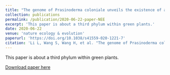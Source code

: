 ```yaml
---
title: "The genome of Prasinoderma coloniale unveils the existence of a third phylum within green plants"
collection: publications
permalink: /publication/2020-06-22-paper-NEE
excerpt: 'This paper is about a third phylum within green plants.'
date: 2020-06-22
venue: 'nature ecology & evolution'
paperurl: 'https://doi.org/10.1038/s41559-020-1221-7'
citation: 'Li L, Wang S, Wang H, et al. "The genome of Prasinoderma coloniale unveils the existence of a third phylum within green plants[J]." <i>Nature ecology & evolution</i>, 2020, 4(9): 1220-1231.'
---
```

This paper is about a third phylum within green plants.

[Download paper here](http://lilinzhou.github.io/files/2020-06-22-paper-NEE.pdf)


